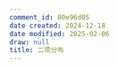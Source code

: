 ```yaml
---
comment_id: 80e96d05
date created: 2024-12-18
date modified: 2025-02-06
draw: null
title: 二项分布
---
```

